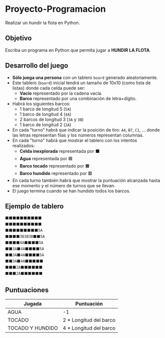# Proyecto-Programacion
Realizar un hundir la flota en Python.
## Objetivo

Escriba un programa en Python que permita jugar a **HUNDIR LA FLOTA**.

## Desarrollo del juego

- **Sólo juega una persona** con un tablero `board` generado aleatoriamente.
- Este tablero (`board`) inicial tendrá un tamaño de 10x10 (como lista de listas) donde cada celda puede ser:
  - **Vacío** representado por la cadena vacía.
  - **Barco** representado por una combinación de letra+dígito.
- Habrá los siguientes barcos:
  - 1 barco de longitud 5 (`5A`)
  - 1 barco de longitud 4 (`4A`)
  - 2 barcos de longitud 3 (`3A` y `3B`)
  - 1 barco de longitud 2 (`2A`)
- En cada "turno" habrá que indicar la posición de tiro: `A4`, `B7`, `C1`, ... donde las letras representan filas y los números representan columnas.
- En cada "turno" habrá que mostrar el tablero con los intentos realizados:
  - **Celda inexplorada** representada por ⬛
  - **Agua** representada por 🟦
  - **Barco tocado** representado por 🟧
  - **Barco hundido** representado por 🟥
- En cada turno también habrá que mostrar la puntuación alcanzada hasta ese momento y el número de turnos que se llevan.
- El juego termina cuando se han hundido todos los barcos.

## Ejemplo de tablero

```
⬛⬛⬛⬛⬛⬛⬛⬛⬛⬛
⬛⬛⬛⬛⬛⬛⬛⬛⬛⬛
⬛⬛⬛⬛⬛⬛⬛⬛⬛5A
⬛⬛⬛⬛3B3B3B⬛⬛5A
⬛⬛⬛⬛4A⬛⬛⬛⬛5A
⬛⬛3A⬛4A⬛⬛⬛⬛5A
⬛⬛3A⬛4A⬛⬛⬛⬛5A
⬛⬛3A⬛4A⬛⬛⬛⬛⬛
⬛⬛⬛2A⬛⬛⬛⬛⬛⬛
⬛⬛⬛2A⬛⬛⬛⬛⬛⬛
```

## Puntuaciones

| Jugada           | Puntuación              |
| ---------------- | ----------------------- |
| AGUA             | -1                      |
| TOCADO           | 2 \* Longitud del barco |
| TOCADO Y HUNDIDO | 4 \* Longitud del barco |
